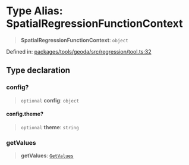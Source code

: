 # Type Alias: SpatialRegressionFunctionContext

> **SpatialRegressionFunctionContext**: `object`

Defined in: [packages/tools/geoda/src/regression/tool.ts:32](https://github.com/GeoDaCenter/openassistant/blob/0f7bf760e453a1735df9463dc799b04ee2f630fd/packages/tools/geoda/src/regression/tool.ts#L32)

## Type declaration

### config?

> `optional` **config**: `object`

#### config.theme?

> `optional` **theme**: `string`

### getValues

> **getValues**: [`GetValues`](GetValues.md)
